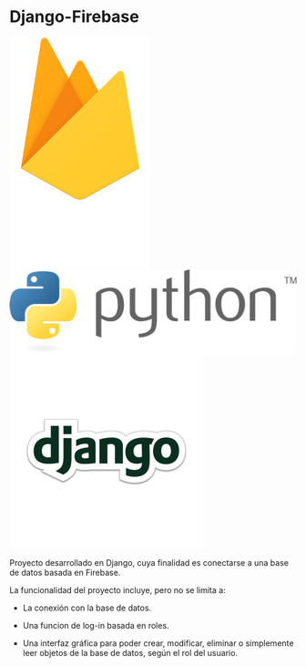 # Django-Firebase

![Firebase](/imagenes/firebase.png) ![Python](/imagenes/python.png) ![Django](/imagenes/django.png)

Proyecto desarrollado en Django, cuya finalidad es conectarse a una base de datos basada en Firebase.

La funcionalidad del proyecto incluye, pero no se limita a:

- La conexión con la base de datos.

- Una funcion de log-in basada en roles.

- Una interfaz gráfica para poder crear, modificar, eliminar o simplemente leer objetos de la base de datos, según el rol del usuario.

